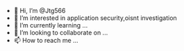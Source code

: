 - 👋 Hi, I’m @Jtg566
- 👀 I’m interested in application security,oisnt investigation
- 🌱 I’m currently learning ...
- 💞️ I’m looking to collaborate on ...
- 📫 How to reach me ...

<!---
Jtg566/Jtg566 is a ✨ special ✨ repository because its `README.md` (this file) appears on your GitHub profile.
You can click the Preview link to take a look at your changes.
--->
